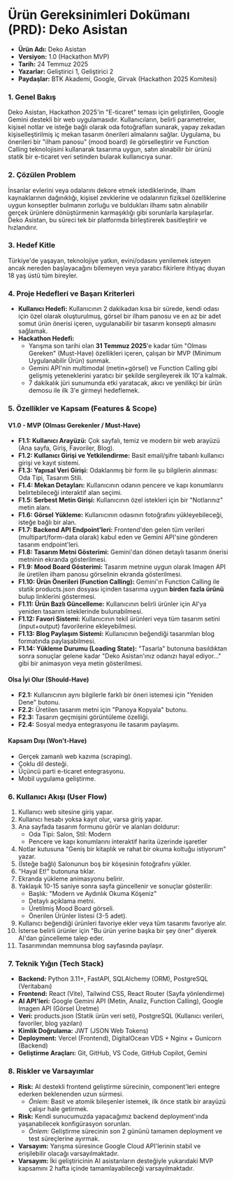 # **Ürün Gereksinimleri Dokümanı (PRD): Deko Asistan**

* **Ürün Adı:** Deko Asistan  
* **Versiyon:** 1.0 (Hackathon MVP)  
* **Tarih:** 24 Temmuz 2025  
* **Yazarlar:** Geliştirici 1, Geliştirici 2  
* **Paydaşlar:** BTK Akademi, Google, Girvak (Hackathon 2025 Komitesi)

### **1\. Genel Bakış**

Deko Asistan, Hackathon 2025'in "E-ticaret" teması için geliştirilen, Google Gemini destekli bir web uygulamasıdır. Kullanıcıların, belirli parametreler, kişisel notlar ve isteğe bağlı olarak oda fotoğrafları sunarak, yapay zekadan kişiselleştirilmiş iç mekan tasarım önerileri almalarını sağlar. Uygulama, bu önerileri bir "ilham panosu" (mood board) ile görselleştirir ve Function Calling teknolojisini kullanarak tasarıma uygun, satın alınabilir bir ürünü statik bir e-ticaret veri setinden bularak kullanıcıya sunar.

### **2\. Çözülen Problem**

İnsanlar evlerini veya odalarını dekore etmek istediklerinde, ilham kaynaklarının dağınıklığı, kişisel zevklerine ve odalarının fiziksel özelliklerine uygun konseptler bulmanın zorluğu ve buldukları ilhamı satın alınabilir gerçek ürünlere dönüştürmenin karmaşıklığı gibi sorunlarla karşılaşırlar. Deko Asistan, bu süreci tek bir platformda birleştirerek basitleştirir ve hızlandırır.

### **3\. Hedef Kitle**

Türkiye'de yaşayan, teknolojiye yatkın, evini/odasını yenilemek isteyen ancak nereden başlayacağını bilemeyen veya yaratıcı fikirlere ihtiyaç duyan 18 yaş üstü tüm bireyler.

### **4\. Proje Hedefleri ve Başarı Kriterleri**

* **Kullanıcı Hedefi:** Kullanıcının 2 dakikadan kısa bir sürede, kendi odası için özel olarak oluşturulmuş, görsel bir ilham panosu ve en az bir adet somut ürün önerisi içeren, uygulanabilir bir tasarım konsepti almasını sağlamak.  
* **Hackathon Hedefi:**  
  * Yarışma son tarihi olan **31 Temmuz 2025**'e kadar tüm "Olması Gereken" (Must-Have) özellikleri içeren, çalışan bir MVP (Minimum Uygulanabilir Ürün) sunmak.  
  * Gemini API'nin multimodal (metin+görsel) ve Function Calling gibi gelişmiş yeteneklerini yaratıcı bir şekilde sergileyerek ilk 10'a kalmak.  
  * 7 dakikalık jüri sunumunda etki yaratacak, akıcı ve yenilikçi bir ürün demosu ile ilk 3'e girmeyi hedeflemek.

### **5\. Özellikler ve Kapsam (Features & Scope)**

#### **V1.0 \- MVP (Olması Gerekenler / Must-Have)**

* **F1.1: Kullanıcı Arayüzü:** Çok sayfalı, temiz ve modern bir web arayüzü (Ana sayfa, Giriş, Favoriler, Blog).  
* **F1.2: Kullanıcı Girişi ve Yetkilendirme:** Basit email/şifre tabanlı kullanıcı girişi ve kayıt sistemi.  
* **F1.3: Yapısal Veri Girişi:** Odaklanmış bir form ile şu bilgilerin alınması: Oda Tipi, Tasarım Stili.  
* **F1.4: Mekan Detayları:** Kullanıcının odanın pencere ve kapı konumlarını belirtebileceği interaktif alan seçimi.  
* **F1.5: Serbest Metin Girişi:** Kullanıcının özel istekleri için bir "Notlarınız" metin alanı.  
* **F1.6: Görsel Yükleme:** Kullanıcının odasının fotoğrafını yükleyebileceği, isteğe bağlı bir alan.  
* **F1.7: Backend API Endpoint'leri:** Frontend'den gelen tüm verileri (multipart/form-data olarak) kabul eden ve Gemini API'sine gönderen tasarım endpoint'leri.  
* **F1.8: Tasarım Metni Gösterimi:** Gemini'dan dönen detaylı tasarım önerisi metninin ekranda gösterilmesi.  
* **F1.9: Mood Board Gösterimi:** Tasarım metnine uygun olarak Imagen API ile üretilen ilham panosu görselinin ekranda gösterilmesi.  
* **F1.10: Ürün Önerileri (Function Calling):** Gemini'ın Function Calling ile statik products.json dosyası içinden tasarıma uygun **birden fazla ürünü** bulup linklerini göstermesi.  
* **F1.11: Ürün Bazlı Güncelleme:** Kullanıcının belirli ürünler için AI'ya yeniden tasarım isteklerinde bulunabilmesi.  
* **F1.12: Favori Sistemi:** Kullanıcının tekil ürünleri veya tüm tasarım setini (input+output) favorilerine ekleyebilmesi.  
* **F1.13: Blog Paylaşım Sistemi:** Kullanıcının beğendiği tasarımları blog formatında paylaşabilmesi.  
* **F1.14: Yükleme Durumu (Loading State):** "Tasarla" butonuna basıldıktan sonra sonuçlar gelene kadar "Deko Asistan'ınız odanızı hayal ediyor..." gibi bir animasyon veya metin gösterilmesi.

#### **Olsa İyi Olur (Should-Have)**

* **F2.1:** Kullanıcının aynı bilgilerle farklı bir öneri istemesi için "Yeniden Dene" butonu.  
* **F2.2:** Üretilen tasarım metni için "Panoya Kopyala" butonu.  
* **F2.3:** Tasarım geçmişini görüntüleme özelliği.  
* **F2.4:** Sosyal medya entegrasyonu ile tasarım paylaşımı.

#### **Kapsam Dışı (Won't-Have)**

* Gerçek zamanlı web kazıma (scraping).  
* Çoklu dil desteği.  
* Üçüncü parti e-ticaret entegrasyonu.  
* Mobil uygulama geliştirme.

### **6\. Kullanıcı Akışı (User Flow)**

1. Kullanıcı web sitesine giriş yapar.  
2. Kullanıcı hesabı yoksa kayıt olur, varsa giriş yapar.  
3. Ana sayfada tasarım formunu görür ve alanları doldurur:  
   * Oda Tipi: Salon, Stil: Modern  
   * Pencere ve kapı konumlarını interaktif harita üzerinde işaretler  
4. Notlar kutusuna "Geniş bir kitaplık ve rahat bir okuma koltuğu istiyorum" yazar.  
5. (İsteğe bağlı) Salonunun boş bir köşesinin fotoğrafını yükler.  
6. "Hayal Et\!" butonuna tıklar.  
7. Ekranda yükleme animasyonu belirir.  
8. Yaklaşık 10-15 saniye sonra sayfa güncellenir ve sonuçlar gösterilir:  
   * Başlık: "Modern ve Aydınlık Okuma Köşeniz"  
   * Detaylı açıklama metni.  
   * Üretilmiş Mood Board görseli.  
   * Önerilen Ürünler listesi (3-5 adet).  
9. Kullanıcı beğendiği ürünleri favoriye ekler veya tüm tasarımı favoriye alır.  
10. İsterse belirli ürünler için "Bu ürün yerine başka bir şey öner" diyerek AI'dan güncelleme talep eder.  
11. Tasarımından memnunsa blog sayfasında paylaşır.

### **7\. Teknik Yığın (Tech Stack)**

* **Backend:** Python 3.11+, FastAPI, SQLAlchemy (ORM), PostgreSQL (Veritabanı)  
* **Frontend:** React (Vite), Tailwind CSS, React Router (Sayfa yönlendirme)  
* **AI API'leri:** Google Gemini API (Metin, Analiz, Function Calling), Google Imagen API (Görsel Üretme)  
* **Veri:** products.json (Statik ürün veri seti), PostgreSQL (Kullanıcı verileri, favoriler, blog yazıları)  
* **Kimlik Doğrulama:** JWT (JSON Web Tokens)  
* **Deployment:** Vercel (Frontend), DigitalOcean VDS \+ Nginx \+ Gunicorn (Backend)  
* **Geliştirme Araçları:** Git, GitHub, VS Code, GitHub Copilot, Gemini

### **8\. Riskler ve Varsayımlar**

* **Risk:** AI destekli frontend geliştirme sürecinin, component'leri entegre ederken beklenenden uzun sürmesi.  
  * *Önlem:* Basit ve atomik bileşenler istemek, ilk önce statik bir arayüzü çalışır hale getirmek.  
* **Risk:** Kendi sunucumuzda yapacağımız backend deployment'ında yaşanabilecek konfigürasyon sorunları.  
  * *Önlem:* Geliştirme sürecinin son 2 gününü tamamen deployment ve test süreçlerine ayırmak.  
* **Varsayım:** Yarışma süresince Google Cloud API'lerinin stabil ve erişilebilir olacağı varsayılmaktadır.  
* **Varsayım:** İki geliştiricinin AI asistanların desteğiyle yukarıdaki MVP kapsamını 2 hafta içinde tamamlayabileceği varsayılmaktadır.